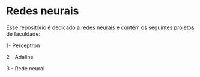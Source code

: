 # Redes neurais 

Esse repositório é dedicado a redes neurais e contém os seguintes projetos de faculdade:

1- Perceptron

2 - Adaline

3 - Rede neural
